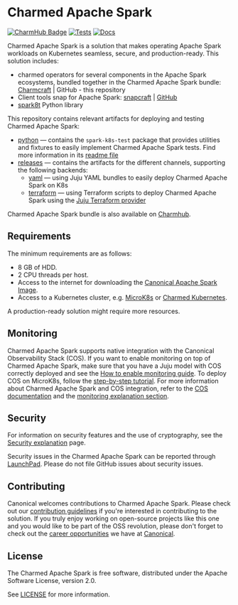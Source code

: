 # Charmed Apache Spark

[![CharmHub Badge](https://charmhub.io/spark-k8s-bundle/badge.svg)](https://charmhub.io/spark-k8s-bundle)
[![Tests](https://github.com/canonical/spark-k8s-bundle/actions/workflows/ci-tests.yaml/badge.svg?branch=main)](https://github.com/canonical/spark-k8s-bundle/actions/workflows/ci-tests.yaml?query=branch%3Amain)
[![Docs](https://github.com/canonical/spark-k8s-bundle/actions/workflows/sync_docs.yaml/badge.svg)](https://github.com/canonical/spark-k8s-bundle/actions/workflows/sync_docs.yaml)
<!-- [![Release](https://github.com/canonical/spark-k8s-bundle/actions/workflows/ci-checks.yaml/badge.svg)](https://github.com/canonical/spark-k8s-bundle/actions/workflows/ci-checks.yaml) -->

Charmed Apache Spark is a solution that makes operating Apache Spark workloads on Kubernetes seamless, secure, and production-ready. This solution includes:

* charmed operators for several components in the Apache Spark ecosystems, bundled together in the Charmed Apache Spark bundle: [Charmcraft](https://charmhub.io/spark-k8s-bundle) | GitHub - this repository
* Client tools snap for Apache Spark: [snapcraft](https://snapcraft.io/spark-client) | [GitHub](https://github.com/canonical/spark-client-snap)
* [spark8t](https://github.com/canonical/spark-k8s-toolkit-py) Python library 

This repository contains relevant artifacts for deploying and testing Charmed Apache Spark:

* [python](./python) — contains the `spark-k8s-test` package that provides  utilities and fixtures to easily implement Charmed Apache Spark tests. Find more information in its [readme file](./python/README.md)
* [releases](./releases) — contains the artifacts for the different channels, supporting the following backends:
  * [yaml](./releases/3.4/yaml) — using Juju YAML bundles to easily deploy Charmed Apache Spark on K8s
  * [terraform](releases/3.4/terraform) — using Terraform scripts to deploy Charmed Apache Spark using the [Juju Terraform provider](https://github.com/juju/terraform-provider-juju)

Charmed Apache Spark bundle is also available on [Charmhub](https://charmhub.io/spark-k8s-bundle).

## Requirements

The minimum requirements are as follows:

* 8 GB of HDD.
* 2 CPU threads per host.
* Access to the internet for downloading the [Canonical Apache Spark Image](https://github.com/canonical/charmed-spark-rock/pkgs/container/charmed-spark).
* Access to a Kubernetes cluster, e.g. [MicroK8s](https://microk8s.io/) or [Charmed Kubernetes](https://ubuntu.com/kubernetes/charmed-k8s).

A production-ready solution might require more resources.

<!-- ## Relations -->

## Monitoring

Charmed Apache Spark supports native integration with the Canonical Observability Stack (COS). If you want to enable monitoring on top of Charmed Apache Spark, make sure that you have a Juju model with COS correctly deployed and see the [How to enable monitoring guide](https://charmhub.io/spark-k8s-bundle/docs/h-spark-monitoring). To deploy COS on MicroK8s, follow the [step-by-step tutorial](https://charmhub.io/topics/canonical-observability-stack/tutorials/install-microk8s). For more information about Charmed Apache Spark and COS integration, refer to the [COS documentation](https://charmhub.io/topics/canonical-observability-stack) and the [monitoring explanation section](/t/charmed-spark-documentation-explanation-monitoring/14299).

## Security

For information on security features and the use of cryptography, see the [Security explanation](https://charmhub.io/spark-k8s-bundle/docs/e-security) page.

Security issues in the Charmed Apache Spark can be reported through [LaunchPad](https://wiki.ubuntu.com/DebuggingSecurity). Please do not file GitHub issues about security issues.

## Contributing

Canonical welcomes contributions to Charmed Apache Spark. Please check out our [contribution guidelines](python/CONTRIBUTING.md) if you're interested in contributing to the solution. If you truly enjoy working on open-source projects like this one and you would like to be part of the OSS revolution, please don't forget to check out the [career opportunities](https://canonical.com/careers/all) we have at [Canonical](https://canonical.com/).  

## License

The Charmed Apache Spark is free software, distributed under the Apache Software License, version 2.0.

See [LICENSE](LICENSE) for more information.
